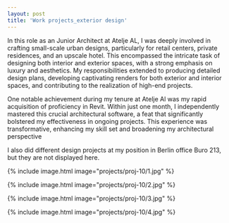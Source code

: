 ```yaml
---
layout: post
title: 'Work projects_exterior design'
---
```


In this role as an Junior Architect at Atelje AL, I was deeply involved in crafting small-scale urban designs, particularly for retail centers, private residences, and an upscale hotel. This encompassed the intricate task of designing both interior and exterior spaces, with a strong emphasis on luxury and aesthetics. My responsibilities extended to producing detailed design plans, developing captivating renders for both exterior and interior spaces, and contributing to the realization of high-end projects.

One notable achievement during my tenure at Atelje Al was my rapid acquisition of proficiency in Revit. Within just one month, I independently mastered this crucial architectural software, a feat that significantly bolstered my effectiveness in ongoing projects. This experience was transformative, enhancing my skill set and broadening my architectural perspective

I also did different design projects at my position in Berlin office Buro 213, but they are not displayed here.


{% include image.html image="projects/proj-10/1.jpg" %}

{% include image.html image="projects/proj-10/2.jpg" %}

{% include image.html image="projects/proj-10/3.jpg" %}

{% include image.html image="projects/proj-10/4.jpg" %}